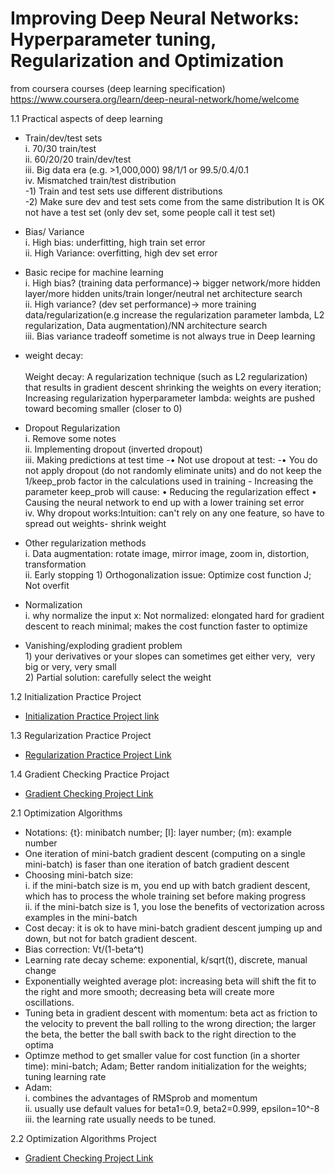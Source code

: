 # Improving Deep Neural Networks: Hyperparameter tuning, Regularization and Optimization
from coursera courses (deep learning specification)
https://www.coursera.org/learn/deep-neural-network/home/welcome

1.1 Practical aspects of deep learning
- Train/dev/test sets
			<br/>i. 70/30 train/test
			<br/>ii. 60/20/20 train/dev/test
			<br/>iii. Big data era (e.g. >1,000,000) 98/1/1 or 99.5/0.4/0.1
			<br/>iv. Mismatched train/test distribution
				<br/>-1) Train and test sets use different distributions
				<br/>-2) Make sure dev and test sets come from the same distribution
It is OK not have a test set (only dev set, some people call it test set)
- Bias/ Variance
			<br/>i. High bias: underfitting, high train set error
			<br/>ii. High Variance: overfitting, high dev set error

- Basic recipe for machine learning
			<br/>i. High bias? (training data performance)-> bigger network/more hidden layer/more hidden units/train longer/neutral net architecture search
			<br/>ii. High variance? (dev set performance)-> more training data/regularization(e.g increase the regularization parameter lambda, L2 regularization, Data augmentation)/NN architecture search
			<br/>iii. Bias variance tradeoff sometime is not always true in Deep learning
- weight decay: 		
  <br/>Weight decay: A regularization technique (such as L2 regularization) that results in gradient descent shrinking the weights on every iteration; Increasing regularization hyperparameter lambda: weights are pushed toward becoming smaller (closer to 0)

- Dropout Regularization
			 <br/>i. Remove some notes
			 <br/>ii. Implementing dropout (inverted dropout)
       	<br/>iii. Making predictions at test time
				-• Not use dropout at test:
				-• You do not apply dropout (do not randomly eliminate units) and do not keep the 1/keep_prob factor in the calculations used in training
				- Increasing the parameter keep_prob will cause:
					• Reducing the regularization effect
					• Causing the neural network to end up with a lower training set error
			<br/>iv. Why dropout works:Intuition: can't rely on any one feature, so have to spread out weights- shrink weight
      
- Other regularization methods
	<br/>i. Data augmentation: rotate image, mirror image, zoom in, distortion, transformation
	<br/>ii. Early stopping 
		1) Orthogonalization issue: Optimize cost function J; Not overfit

- Normalization
	<br/>i. why normalize the input x: Not normalized: elongated hard for gradient descent to reach minimal; makes the cost function faster to optimize

- Vanishing/exploding gradient problem
  <br/>	1) your derivatives or your slopes can sometimes get either very, 
				very big or very, very small
	<br/>2) Partial solution: carefully select the weight

1.2 Initialization Practice Project
 - [Initialization Practice Project link](Initialization.ipynb)

1.3 Regularization Practice Project
- [Regularization Practice Project Link](Regularization+-+v2.ipynb)

1.4 Gradient Checking Practice Projact
- [Gradient Checking Project Link](Gradient%20Checking.ipynb)

2.1 Optimization Algorithms
- Notations: {t}: minibatch number; [l]: layer number; (m): example number 
- One iteration of mini-batch gradient descent (computing on a single mini-batch) is faser than one iteration of batch gradient descent
- Choosing mini-batch size:
<br/>i. if the mini-batch size is m, you end up with batch gradient descent, which has to process the whole training set before making progress
<br/>ii. if the mini-batch size is 1, you lose the benefits of vectorization across examples in the mini-batch
- Cost decay: it is ok to have mini-batch gradient descent jumping up and down, but not for batch gradient descent.
- Bias correction: Vt/(1-beta^t)
- Learning rate decay scheme: exponential, k/sqrt(t), discrete, manual change
- Exponentially weighted average plot: increasing beta will shift the fit to the right and more smooth; decreasing beta will create more oscillations. 
- Tuning beta in gradient descent with momentum: beta act as friction to the velocity to prevent the ball rolling to the wrong direction; the larger the beta, the better the ball swith back to the right direction to the optima
- Optimze method to get smaller value for cost function (in a shorter time): mini-batch; Adam; Better random initialization for the weights; tuning learning rate
- Adam:
<br/>i. combines the advantages of RMSprob and momentum
<br/>ii. usually use default values for beta1=0.9, beta2=0.999, epsilon=10^-8
<br/>iii. the learning rate usually needs to be tuned.

2.2 Optimization Algorithms Project
- [Gradient Checking Project Link](Optimization_methods_v1b.ipynb)
